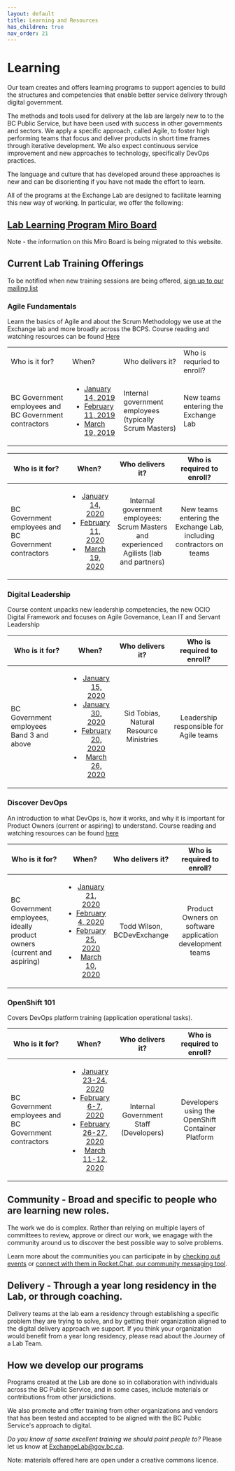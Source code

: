 ```yaml
---
layout: default
title: Learning and Resources
has_children: true
nav_order: 21
---
```

<style>
table th:first-of-type {
    width: 30%;
}
table th:nth-of-type(2) {
    width: 10%;
}
table th:nth-of-type(3) {
    width: 30%;
}
table th:nth-of-type(4) {
    width: 30%;
}
</style>

# Learning

Our team creates and offers learning programs to support agencies to build the structures and competencies that enable better service delivery through digital government. 

The methods and tools used for delivery at the lab are largely new to to the BC Public Service, but have been used with success in other governments and sectors. We apply a specific approach, called Agile, to foster high performing teams that focus and deliver products in short time frames through iterative development. We also expect continuous service improvement and new approaches to technology, specifically DevOps practices.

The language and culture that has developed around these approaches is new and can be disorienting if you have not made the effort to learn.

All of the programs at the Exchange Lab are designed to facilitate learning this new way of working. In particular, we offer the following:

## [Lab Learning Program Miro Board](https://miro.com/app/board/o9J_kyzak5o=/?moveToWidget=3074457346984654518)
Note - the information on this Miro Board is being migrated to this website.

## Current Lab Training Offerings

To be notified when new training sessions are being offered, [sign up to our mailing list](https://eepurl.com/gCpvVP "BCDevExchange Mailing List Sign Up")

### Agile Fundamentals

Learn the basics of Agile and about the Scrum Methodology we use at the Exchange lab and more broadly across the BCPS. 
Course reading and watching resources can be found [Here](https://trello.com/b/1Zc2yCGO/exchange-lab-reading-watching-list "Resources for Agile (Trello Board)")

<table>
    <tbody>
        <tr>
            <td>Who is it for?</td>
            <td>When?</td>
            <td>Who delivers it?</td>
            <td>Who is requried to enroll?</td>
        </tr>
        <tr>
            <td>BC Government employees and BC Government contractors</td>
            <td>
                <ul>
                    <li><a href="https://www.eventbrite.ca/e/agile-fundamentals-tickets-85580350131" target="_blank">January 14, 2019</a></li>
                    <li><a href="https://www.eventbrite.ca/e/agile-fundamentals-tickets-85580350131" target="_blank">February 11, 2019</a></li>
                    <li><a href="https://www.eventbrite.ca/e/agile-fundamentals-tickets-85580350131" target="_blank">March 19, 2019</a></li>
                </ul>
            </td>
            <td>Internal government employees (typically Scrum Masters)</td>
            <td>New teams entering the Exchange Lab</td>
        </tr>
    </tbody>
</table>

| Who is it for?    | When?| Who delivers it? | Who is required to enroll? | 
|-------------------|:----:|:----------------:|:--------------------------:|
|  BC Government employees and BC Government contractors | <ul><li>[January 14, 2020](https://www.eventbrite.ca/e/agile-fundamentals-tickets-85580350131 "Agile Fundamentals - Eventbrite")</li><li>[February 11, 2020](https://www.eventbrite.ca/e/agile-fundamentals-tickets-85580350131 "Agile Fundamentals - Eventbrite")</li><li>[March 19, 2020](https://www.eventbrite.ca/e/agile-fundamentals-tickets-85580350131 "Agile Fundamentals - Eventbrite")</li></ul> | Internal government employees: Scrum Masters and experienced Agilists (lab and partners) | New teams entering the Exchange Lab, including contractors on teams |

### Digital Leadership

Course content unpacks new leadership competencies, the new OCIO Digital Framework and focuses on Agile Governance, Lean IT and Servant Leadership

| Who is it for?    | When?| Who delivers it? | Who is required to enroll? | 
|-------------------|:----:|:----------------:|:--------------------------:|
|BC Government employees Band 3 and above| <ul><li>[January 15, 2020](https://www.eventbrite.ca/e/digital-leadership-registration-85577198705 "Digital Leadership - Eventbrite")</li><li>[January 30, 2020](https://www.eventbrite.ca/e/digital-leadership-registration-85577198705 "Digital Leadership - Eventbrite")</li><li>[February 20, 2020](https://www.eventbrite.ca/e/digital-leadership-registration-85577198705 "Digital Leadership - Eventbrite")</li><li>[March 26, 2020](https://www.eventbrite.ca/e/digital-leadership-registration-85577198705 "Digital Leadership - Eventbrite")</li></ul> | Sid Tobias, Natural Resource Ministries | Leadership responsible for Agile teams |


### Discover DevOps

An introduction to what DevOps is, how it works, and why it is important for Product Owners (current or aspiring) to understand.
Course reading and watching resources can be found [here](https://trello.com/b/FYLrFxWQ/discover-devops "Resources for Discover DevOps (Trello Board)")

| Who is it for?    | When?| Who delivers it? | Who is required to enroll? | 
|-------------------|:----:|:----------------:|:--------------------------:|
| BC Government employees, ideally product owners (current and aspiring) | <ul><li>[January 21, 2020](https://www.eventbrite.ca/e/discover-devops-tickets-85567545833 "Discover DevOps - Eventbrite")</li><li>[February 4, 2020](https://www.eventbrite.ca/e/discover-devops-tickets-85567545833 "Discover DevOps - Eventbrite")</li><li>[February 25, 2020](https://www.eventbrite.ca/e/discover-devops-tickets-85567545833 "Discover DevOps - Eventbrite")</li><li>[March 10, 2020](https://www.eventbrite.ca/e/discover-devops-tickets-85567545833 "Discover DevOps - Eventbrite")</li></ul> | Todd Wilson, BCDevExchange | Product Owners on software application development teams |

### OpenShift 101

Covers DevOps platform training (application operational tasks).

| Who is it for?    | When?| Who delivers it? | Who is required to enroll? | 
|-------------------|:----:|:----------------:|:--------------------------:|
| BC Government employees and BC Government contractors | <ul><li>[January 23-24, 2020](https://www.eventbrite.ca/e/openshift-101-tickets-85533754763 "OpenShift 101 - Eventbrite")</li><li>[February 6-7, 2020](https://www.eventbrite.ca/e/openshift-101-tickets-85533754763 "OpenShift 101 - Eventbrite")</li><li>[February 26-27, 2020](https://www.eventbrite.ca/e/openshift-101-tickets-85533754763 "OpenShift 101 - Eventbrite")</li><li>[March 11-12, 2020](https://www.eventbrite.ca/e/openshift-101-tickets-85533754763 "OpenShift 101 - Eventbrite")</li> | Internal Government Staff (Developers) | Developers using the OpenShift Container Platform |

## Community - Broad and specific to people who are learning new roles.

The work we do is complex. Rather than relying on multiple layers of committees to review, approve or direct our work, we enagage with the community around us to discover the best possible way to solve problems. 

Learn more about the communities you can participate in by [checking out events](https://developer.gov.bc.ca/events) or [connect with them in Rocket.Chat, our community messaging tool](https://developer.gov.bc.ca/Steps-to-join-Pathfinder-Rocket.Chat).

## Delivery - Through a year long residency in the Lab, or through coaching.

Delivery teams at the lab earn a residency through establishing a specific problem they are trying to solve, and by getting their organization aligned to the digital delivery approach we support. If you think your organization would benefit from a year long residency, please read about the Journey of a Lab Team.

## How we develop our programs

Programs created at the Lab are done so in collaboration with individuals across the BC Public Service, and in some cases, include  materials or contributions from other jursidictions.

We also promote and offer training from other organizations and vendors that has been tested and accepted to be aligned with the BC Public Service's approach to digital.

*Do you know of some excellent training we should point people to?* Please let us know at [ExchangeLab@gov.bc.ca](mailto:exchangelab@gov.bc.ca "Email ExchangeLab@gov.bc.ca").

Note: materials offered here are open under a creative commons licence. 
